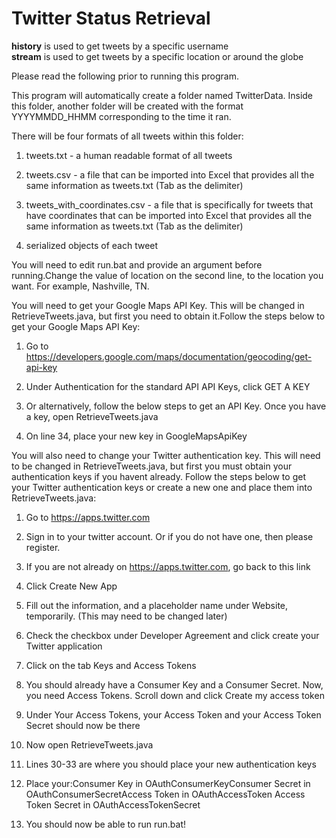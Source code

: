 # Twitter Status Retrieval

**history** is used to get tweets by a specific username<br/>
**stream** is used to get tweets by a specific location or around the globe

Please read the following prior to running this program.

This program will automatically create a folder named TwitterData. Inside this folder, another folder will be created with the format YYYYMMDD_HHMM corresponding to the time it ran.

There will be four formats of all tweets within this folder:

1. tweets.txt - a human readable format of all tweets

2. tweets.csv - a file that can be imported into Excel that provides all the same information as tweets.txt (Tab as the delimiter)

3. tweets_with_coordinates.csv - a file that is specifically for tweets that have coordinates that can be imported into Excel that provides all the same information as tweets.txt (Tab as the delimiter)

4. serialized objects of each tweet

You will need to edit run.bat and provide an argument before running.Change the value of location on the second line, to the location you want. For example, Nashville, TN.

You will need to get your Google Maps API Key. This will be changed in RetrieveTweets.java, but first you need to obtain it.Follow the steps below to get your Google Maps API Key:

1. Go to https://developers.google.com/maps/documentation/geocoding/get-api-key

2. Under Authentication for the standard API API Keys, click GET A KEY

3. Or alternatively, follow the below steps to get an API Key. Once you have a key, open RetrieveTweets.java

5. On line 34, place your new key in GoogleMapsApiKey

You will also need to change your Twitter authentication key. This will need to be changed in RetrieveTweets.java, but first you must obtain your authentication keys if you havent already. Follow the steps below to get your Twitter authentication keys or create a new one and place them into RetrieveTweets.java:

1. Go to https://apps.twitter.com

2. Sign in to your twitter account. Or if you do not have one, then please register.

3. If you are not already on https://apps.twitter.com, go back to this link

4. Click Create New App

5. Fill out the information, and a placeholder name under Website, temporarily. (This may need to be changed later)

6. Check the checkbox under Developer Agreement and click create your Twitter application

7. Click on the tab Keys and Access Tokens

8. You should already have a Consumer Key and a Consumer Secret. Now, you need Access Tokens. Scroll down and click Create my access token

9. Under Your Access Tokens, your Access Token and your Access Token Secret should now be there

10. Now open RetrieveTweets.java

11. Lines 30-33 are where you should place your new authentication keys

12. Place your:Consumer Key in OAuthConsumerKeyConsumer Secret in OAuthConsumerSecretAccess Token in OAuthAccessToken Access Token Secret in OAuthAccessTokenSecret

13. You should now be able to run run.bat!
